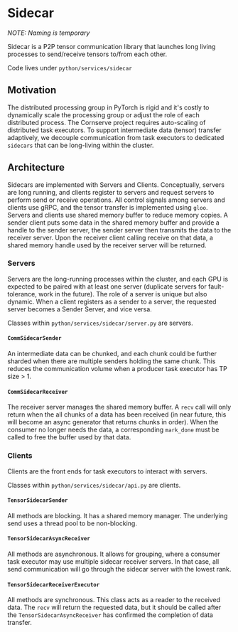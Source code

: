 # Sidecar

_NOTE: Naming is temporary_

Sidecar is a P2P tensor communication library that launches long living processes
to send/receive tensors to/from each other.

Code lives under `python/services/sidecar`

## Motivation
The distributed processing group in PyTorch is rigid and it's costly to
dynamically scale the processing group or adjust the role of each distributed
process. The Cornserve project requires auto-scaling of distributed
task executors. To support intermediate data (tensor) transfer adaptively, we
decouple communication from task executors to dedicated `sidecars` that can be
long-living within the cluster.

## Architecture
Sidecars are implemented with Servers and Clients. Conceptually, servers are long
running, and clients register to servers and request servers to perform send or
receive operations. All control signals among servers and clients use gRPC, and
the tensor transfer is implemented using `gloo`. Servers and clients use shared 
memory buffer to reduce memory copies. A sender client puts some data in the
shared memory buffer and provide a handle to the sender server, the sender server
then transmits the data to the receiver server. Upon the receiver client calling
receive on that data, a shared memory handle used by the receiver server will be
returned.

### Servers
Servers are the long-running processes within the cluster, and each GPU is
expected to be paired with at least one server (duplicate servers for
fault-tolerance, work in the future). The role of a server is unique but also
dynamic. When a client registers as a sender to a server, the requested server
becomes a Sender Server, and vice versa.

Classes within `python/services/sidecar/server.py` are servers.

#### `CommSidecarSender`
An intermediate data can be chunked, and each chunk could be further sharded
when there are multiple senders holding the same chunk. This reduces the
communication volume when a producer task executor has TP size > 1.

#### `CommSidecarReceiver`
The receiver server manages the shared memory buffer. A `recv` call will only
return when the all chunks of a data has been received (in near future, this 
will become an async generator that returns chunks in order). When the consumer
no longer needs the data, a corresponding `mark_done` must be called to free the
buffer used by that data.

### Clients
Clients are the front ends for task executors to interact with servers.

Classes within `python/services/sidecar/api.py` are clients.

#### `TensorSidecarSender`
All methods are blocking. It has a shared memory manager. The underlying send
uses a thread pool to be non-blocking.

#### `TensorSidecarAsyncReceiver`
All methods are asynchronous. It allows for grouping, where a consumer task
executor may use multiple sidecar receiver servers. In that case, all send
communication will go through the sidecar server with the lowest rank.

#### `TensorSidecarReceiverExecutor`
All methods are synchronous. This class acts as a reader to the received data.
The `recv` will return the requested data, but it should be called after the
`TensorSidecarAsyncReceiver` has confirmed the completion of data transfer.


